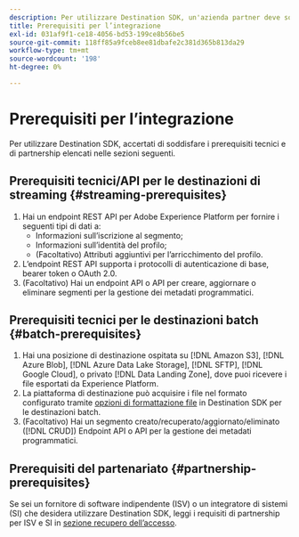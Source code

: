 ```yaml
---
description: Per utilizzare Destination SDK, un'azienda partner deve soddisfare i prerequisiti elencati in questo documento.
title: Prerequisiti per l’integrazione
exl-id: 031af9f1-ce18-4056-bd53-199ce8b56be5
source-git-commit: 118ff85a9fceb8ee81dbafe2c381d365b813da29
workflow-type: tm+mt
source-wordcount: '198'
ht-degree: 0%

---
```


# Prerequisiti per l’integrazione

Per utilizzare Destination SDK, accertati di soddisfare i prerequisiti tecnici e di partnership elencati nelle sezioni seguenti.

## Prerequisiti tecnici/API per le destinazioni di streaming {#streaming-prerequisites}

1. Hai un endpoint REST API per Adobe Experience Platform per fornire i seguenti tipi di dati a:
   * Informazioni sull’iscrizione al segmento;
   * Informazioni sull’identità del profilo;
   * (Facoltativo) Attributi aggiuntivi per l’arricchimento del profilo.
2. L’endpoint REST API supporta i protocolli di autenticazione di base, bearer token o OAuth 2.0.
3. (Facoltativo) Hai un endpoint API o API per creare, aggiornare o eliminare segmenti per la gestione dei metadati programmatici.

## Prerequisiti tecnici per le destinazioni batch {#batch-prerequisites}

1. Hai una posizione di destinazione ospitata su [!DNL Amazon S3], [!DNL Azure Blob], [!DNL Azure Data Lake Storage], [!DNL SFTP], [!DNL Google Cloud], o privato [!DNL Data Landing Zone], dove puoi ricevere i file esportati da Experience Platform.
2. La piattaforma di destinazione può acquisire i file nel formato configurato tramite [opzioni di formattazione file](functionality/destination-server/file-formatting.md) in Destination SDK per le destinazioni batch.
3. (Facoltativo) Hai un segmento creato/recuperato/aggiornato/eliminato ([!DNL CRUD]) Endpoint API o API per la gestione dei metadati programmatici.

## Prerequisiti del partenariato {#partnership-prerequisites}

Se sei un fornitore di software indipendente (ISV) o un integratore di sistemi (SI) che desidera utilizzare Destination SDK, leggi i requisiti di partnership per ISV e SI in [sezione recupero dell’accesso](overview.md#get-access).
